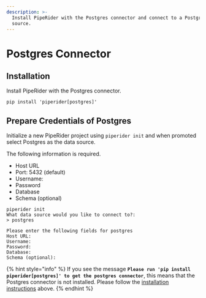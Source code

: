 ```yaml
---
description: >-
  Install PipeRider with the Postgres connector and connect to a Postgres data
  source.
---
```


# Postgres Connector

## Installation

Install PipeRider with the Postgres connector.
 
```
pip install 'piperider[postgres]'
```

## Prepare Credentials of Postgres

Initialize a new PipeRider project using `piperider init` and when promoted select Postgres as the data source.

The following information is required.

* Host URL
* Port: 5432 (default)
* Username:
* Password
* Database
* Schema (optional)

```shell-session
piperider init
What data source would you like to connect to?:
> postgres
```

```
Please enter the following fields for postgres
Host URL:
Username:
Password:
Database:
Schema (optional):
```

{% hint style="info" %}
If you see the message **`Please run 'pip install piperider[postgres]' to get the postgres connector`**, this means that the Postgres connector is not installed. Please follow the [installation instructions](postgres-connector.md#installation) above.
{% endhint %}

